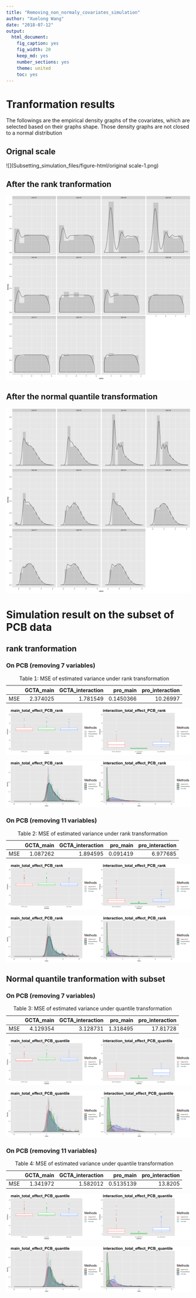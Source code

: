 ```yaml
---
title: "Removing_non_normaly_covariates_simulation"
author: "Xuelong Wang"
date: "2018-07-12"
output: 
  html_document: 
    fig_caption: yes
    fig_width: 20
    keep_md: yes
    number_sections: yes
    theme: united
    toc: yes
---
```






# Tranformation results 

The followings are the empirical density graphs of the covariates, which are selected based on their graphs shape. Those density graphs are not closed to a normal distribution



## Orignal scale

![](Subsetting_simulation_files/figure-html/original scale-1.png)<!-- -->

## After the rank tranformation

![](Subsetting_simulation_files/figure-html/rank-1.png)<!-- -->

## After the normal quantile transformation
![](Subsetting_simulation_files/figure-html/qunatile-1.png)<!-- -->


# Simulation result on the subset of PCB data

## rank tranformation

### On PCB (removing 7 variables)

<table class="table" style="width: auto !important; margin-left: auto; margin-right: auto;">
<caption>Table 1: MSE of estimated variance under rank transformation</caption>
 <thead>
  <tr>
   <th style="text-align:left;">   </th>
   <th style="text-align:right;"> GCTA_main </th>
   <th style="text-align:right;"> GCTA_interaction </th>
   <th style="text-align:right;"> pro_main </th>
   <th style="text-align:right;"> pro_interaction </th>
  </tr>
 </thead>
<tbody>
  <tr>
   <td style="text-align:left;"> MSE </td>
   <td style="text-align:right;"> 2.374025 </td>
   <td style="text-align:right;"> 1.781549 </td>
   <td style="text-align:right;"> 0.1450366 </td>
   <td style="text-align:right;"> 10.26997 </td>
  </tr>
</tbody>
</table>


![Figure 1: Box-plot of Main and Interaction variance with rank transformed data](Subsetting_simulation_files/figure-html/unnamed-chunk-2-1.png)

![Figure 2: Histogram of Main and Interaction variance with rank transformed data](Subsetting_simulation_files/figure-html/unnamed-chunk-3-1.png)

### On PCB (removing 11 variables)

<table class="table" style="width: auto !important; margin-left: auto; margin-right: auto;">
<caption>Table 2: MSE of estimated variance under rank transformation</caption>
 <thead>
  <tr>
   <th style="text-align:left;">   </th>
   <th style="text-align:right;"> GCTA_main </th>
   <th style="text-align:right;"> GCTA_interaction </th>
   <th style="text-align:right;"> pro_main </th>
   <th style="text-align:right;"> pro_interaction </th>
  </tr>
 </thead>
<tbody>
  <tr>
   <td style="text-align:left;"> MSE </td>
   <td style="text-align:right;"> 1.087262 </td>
   <td style="text-align:right;"> 1.894595 </td>
   <td style="text-align:right;"> 0.091419 </td>
   <td style="text-align:right;"> 6.977685 </td>
  </tr>
</tbody>
</table>


![Figure 3: Box-plot of Main and Interaction variance with rank transformed data](Subsetting_simulation_files/figure-html/unnamed-chunk-5-1.png)

![Figure 4: Histogram of Main and Interaction variance with rank transformed data](Subsetting_simulation_files/figure-html/unnamed-chunk-6-1.png)

## Normal quantile tranformation with subset

### On PCB (removing 7 variables)

<table class="table" style="width: auto !important; margin-left: auto; margin-right: auto;">
<caption>Table 3: MSE of estimated variance under quantile transformation</caption>
 <thead>
  <tr>
   <th style="text-align:left;">   </th>
   <th style="text-align:right;"> GCTA_main </th>
   <th style="text-align:right;"> GCTA_interaction </th>
   <th style="text-align:right;"> pro_main </th>
   <th style="text-align:right;"> pro_interaction </th>
  </tr>
 </thead>
<tbody>
  <tr>
   <td style="text-align:left;"> MSE </td>
   <td style="text-align:right;"> 4.129354 </td>
   <td style="text-align:right;"> 3.128731 </td>
   <td style="text-align:right;"> 1.318495 </td>
   <td style="text-align:right;"> 17.81728 </td>
  </tr>
</tbody>
</table>

![Figure 5: Box-plot of Main and Interaction variance with quantile transformed data](Subsetting_simulation_files/figure-html/unnamed-chunk-8-1.png)

![Figure 6: Histogram of Main and Interaction variance with quantile transformed data](Subsetting_simulation_files/figure-html/unnamed-chunk-9-1.png)

### On PCB (removing 11 variables)

<table class="table" style="width: auto !important; margin-left: auto; margin-right: auto;">
<caption>Table 4: MSE of estimated variance under quantile transformation</caption>
 <thead>
  <tr>
   <th style="text-align:left;">   </th>
   <th style="text-align:right;"> GCTA_main </th>
   <th style="text-align:right;"> GCTA_interaction </th>
   <th style="text-align:right;"> pro_main </th>
   <th style="text-align:right;"> pro_interaction </th>
  </tr>
 </thead>
<tbody>
  <tr>
   <td style="text-align:left;"> MSE </td>
   <td style="text-align:right;"> 1.341972 </td>
   <td style="text-align:right;"> 1.582012 </td>
   <td style="text-align:right;"> 0.5135139 </td>
   <td style="text-align:right;"> 13.8205 </td>
  </tr>
</tbody>
</table>

![Figure 7: Box-plot of Main and Interaction variance with quantile transformed data](Subsetting_simulation_files/figure-html/unnamed-chunk-11-1.png)

![Figure 8: Histogram of Main and Interaction variance with quantile transformed data](Subsetting_simulation_files/figure-html/unnamed-chunk-12-1.png)
